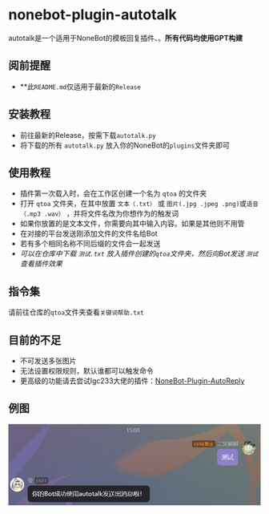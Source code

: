 # nonebot-plugin-autotalk
autotalk是一个适用于NoneBot的模板回复插件、。**所有代码均使用GPT构建**

## 阅前提醒
 - **此`README.md`仅适用于最新的`Release`


## 安装教程
 - 前往最新的Release，按需下载`autotalk.py`
 - 将下载的所有 `autotalk.py` 放入你的NoneBot的`plugins`文件夹即可
   
## 使用教程
 - 插件第一次载入时，会在工作区创建一个名为 `qtoa` 的文件夹
 - 打开 `qtoa` 文件夹，在其中放置 `文本（.txt）` 或 `图片(.jpg .jpeg .png)`或`语音（.mp3 .wav）` ，并将文件名改为你想作为的触发词
 - 如果你放置的是文本文件，你需要向其中输入内容。如果是其他则不用管
 - 在对接的平台发送刚添加文件的文件名给Bot
 - 若有多个相同名称不同后缀的文件会一起发送
 - *可以在仓库中下载 `测试.txt` 放入插件创建的`qtoa`文件夹，然后向Bot发送 `测试` 查看插件效果*

## 指令集
请前往仓库的`qtoa`文件夹查看`关键词帮助.txt`

## 目前的不足
 - 不可发送多张图片
 - 无法设置权限规则，默认谁都可以触发命令
 - 更高级的功能请去尝试lgc233大佬的插件：[NoneBot-Plugin-AutoReply](https://github.com/lgc-NB2Dev/nonebot-plugin-autoreply)

## 例图
![例图](eg.png)
